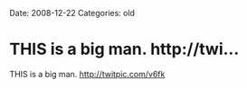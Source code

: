 Date: 2008-12-22
Categories: old

# THIS is a big man.  http://twi...

THIS is a big man.  <a href="http://twitpic.com/v6fk" rel="nofollow">http://twitpic.com/v6fk</a>
